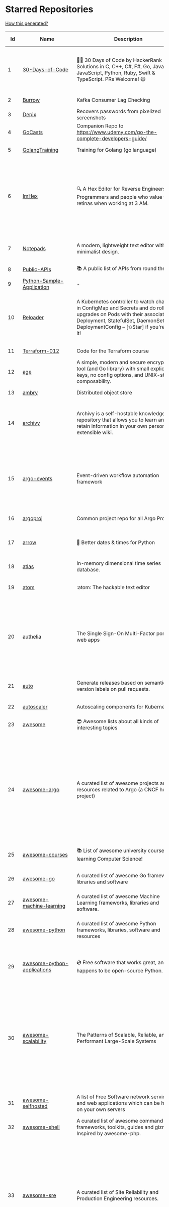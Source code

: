 # Starred Repositories  
[How this generated?](../master/USAGE.md)  
  
| Id 			| Name			| Description | Star Counts | Topics/Tags   | Last Updated 	|  
| ----------- | ----------- 	| ----------- | ----------- | ----------- 	| -----------   |  
|1|[30-Days-of-Code](https://github.com/xeoneux/30-Days-of-Code.git)|👨‍💻 30 Days of Code by HackerRank Solutions in C, C++, C#, F#, Go, Java, JavaScript, Python, Ruby, Swift & TypeScript. PRs Welcome! 😄|703|hackerrank, java, swift, python, csharp, fsharp, cplusplus, solutions, 30, days, of, code, typescript, go, ruby, kotlin, javascript, c|11-5-2022|  
|2|[Burrow](https://github.com/linkedin/Burrow.git)|Kafka Consumer Lag Checking|3245||2-2-2022|  
|3|[Depix](https://github.com/beurtschipper/Depix.git)|Recovers passwords from pixelized screenshots|22406||16-6-2022|  
|4|[GoCasts](https://github.com/StephenGrider/GoCasts.git)|Companion Repo to https://www.udemy.com/go-the-complete-developers-guide/|1691||25-8-2017|  
|5|[GolangTraining](https://github.com/GoesToEleven/GolangTraining.git)|Training for Golang (go language)|8203||4-12-2018|  
|6|[ImHex](https://github.com/WerWolv/ImHex.git)|🔍 A Hex Editor for Reverse Engineers, Programmers and people who value their retinas when working at 3 AM.|12950|hex-editor, reverse-engineering, ips, ips32, pattern-highlighting, dear-imgui, disassembler, analyzer, mathematical-evaluator, pattern-language, dark-mode, nodes, data-processor, hacktoberfest|17-6-2022|  
|7|[Notepads](https://github.com/0x7c13/Notepads.git)|A modern, lightweight text editor with a minimalist design.|6473|fluent, notepad, texteditor, uwp, markdown, diff-viewer, windows, app|7-6-2022|  
|8|[Public-APIs](https://github.com/n0shake/Public-APIs.git)|📚 A public list of APIs from round the web.|18594||7-6-2022|  
|9|[Python-Sample-Application](https://github.com/uber/Python-Sample-Application.git)|-|359||9-3-2015|  
|10|[Reloader](https://github.com/stakater/Reloader.git)|A Kubernetes controller to watch changes in ConfigMap and Secrets and do rolling upgrades on Pods with their associated Deployment, StatefulSet, DaemonSet and DeploymentConfig – [✩Star] if you're using it!|3538|kubernetes, openshift, configmap, secrets, pods, deployments, daemonset, statefulsets, k8s, watch-changes, deploymentconfigs||  
|11|[Terraform-012](https://github.com/addamstj/Terraform-012.git)|Code for the Terraform course|66||6-7-2020|  
|12|[age](https://github.com/FiloSottile/age.git)|A simple, modern and secure encryption tool (and Go library) with small explicit keys, no config options, and UNIX-style composability.|10715|built-at-rc, age-encryption|16-6-2022|  
|13|[ambry](https://github.com/linkedin/ambry.git)|Distributed object store|1544||17-6-2022|  
|14|[archivy](https://github.com/archivy/archivy.git)|Archivy is a self-hostable knowledge repository that allows you to learn and retain information in your own personal and extensible wiki.|2867|elasticsearch, knowledge, productivity, python, knowledge-base, note-taking, digital-brain, cli, hacktoberfest||  
|15|[argo-events](https://github.com/argoproj/argo-events.git)|Event-driven workflow automation framework|1556|kubernetes, event-driven, cloudevents, workflows, triggers, automation-framework, cloud-native, argo, pipelines, event-source, workflow-automation, eventing-framework|14-6-2022|  
|16|[argoproj](https://github.com/argoproj/argoproj.git)|Common project repo for all Argo Projects|295||26-5-2022|  
|17|[arrow](https://github.com/arrow-py/arrow.git)|🏹 Better dates & times for Python|7910|python, arrow, datetime, date, time, timestamp, timezones, hacktoberfest|2-5-2022|  
|18|[atlas](https://github.com/Netflix/atlas.git)|In-memory dimensional time series database.|3099||17-6-2022|  
|19|[atom](https://github.com/atom/atom.git)|:atom: The hackable text editor|58189|atom, editor, javascript, electron, windows, linux, macos|8-6-2022|  
|20|[authelia](https://github.com/authelia/authelia.git)|The Single Sign-On Multi-Factor portal for web apps|13453|totp, u2f, ldap, nginx, sso-authentication, yubikey, two-factor-authentication, docker, cookie, kubernetes, sso, multifactor, push-notifications, traefik, mfa, two-factor, authentication, security, golang, 2fa|17-6-2022|  
|21|[auto](https://github.com/intuit/auto.git)|Generate releases based on semantic version labels on pull requests.|1738|release, auto-release, github, slack, jira, releases, publishing, hack, hacktoberfest|27-5-2022|  
|22|[autoscaler](https://github.com/kubernetes/autoscaler.git)|Autoscaling components for Kubernetes|5759||17-6-2022|  
|23|[awesome](https://github.com/sindresorhus/awesome.git)|😎 Awesome lists about all kinds of interesting topics|205200|awesome, awesome-list, unicorns, lists, resources|13-6-2022|  
|24|[awesome-argo](https://github.com/terrytangyuan/awesome-argo.git)|A curated list of awesome projects and resources related to Argo (a CNCF hosted project)|712|awesome, awesome-list, awesome-lists, argocd, argo-workflows, argo-events, argo-rollouts, machine-learning, workflow-engine, workflow-management, infrastructure-as-code, continuous-delivery, cloud-native, kubernetes, cncf, gitops, workflow-orchestration, devops, mlops, argo|10-6-2022|  
|25|[awesome-courses](https://github.com/prakhar1989/awesome-courses.git)|:books: List of awesome university courses for learning Computer Science!|40483|computer-science, courses, awesome-list, awesome|2-12-2020|  
|26|[awesome-go](https://github.com/avelino/awesome-go.git)|A curated list of awesome Go frameworks, libraries and software|82329|golang, golang-library, go, awesome, awesome-list, hacktoberfest|16-6-2022|  
|27|[awesome-machine-learning](https://github.com/josephmisiti/awesome-machine-learning.git)|A curated list of awesome Machine Learning frameworks, libraries and software.|54593||25-5-2022|  
|28|[awesome-python](https://github.com/vinta/awesome-python.git)|A curated list of awesome Python frameworks, libraries, software and resources|130454|awesome, python, collections, python-library, python-framework, python-resources|17-12-2021|  
|29|[awesome-python-applications](https://github.com/mahmoud/awesome-python-applications.git)|💿 Free software that works great, and also happens to be open-source Python. |13759|python, application, video, audio, graphics, gui, productivity, education, science, game|11-10-2021|  
|30|[awesome-scalability](https://github.com/binhnguyennus/awesome-scalability.git)|The Patterns of Scalable, Reliable, and Performant Large-Scale Systems|38851|system-design, backend, scalability, interview, architecture, devops, design-patterns, interview-questions, awesome-list, big-data, awesome, resources, lists, web-development, programming, system, interview-practice, computer-science, distributed-systems, machine-learning|9-6-2022|  
|31|[awesome-selfhosted](https://github.com/awesome-selfhosted/awesome-selfhosted.git)|A list of Free Software network services and web applications which can be hosted on your own servers|91523|selfhosted, awesome, awesome-list, privacy, hosting, cloud, self-hosted|10-6-2022|  
|32|[awesome-shell](https://github.com/alebcay/awesome-shell.git)|A curated list of awesome command-line frameworks, toolkits, guides and gizmos. Inspired by awesome-php.|23712|awesome-list, awesome, list, zsh, fish, bash, cli, shell|27-4-2022|  
|33|[awesome-sre](https://github.com/dastergon/awesome-sre.git)|A curated list of Site Reliability and Production Engineering resources.|8469|site-reliability-engineering, production, availability, monitoring, post-mortem, reliability-engineering, capacity-planning, service-level-agreement, scalability, reliability, alerting, on-call, site-reliability, postmortem, incident-response, sre, awesome, awesome-list, devops, list|15-5-2022|  
|34|[awesome-vscode](https://github.com/viatsko/awesome-vscode.git)|🎨 A curated list of delightful VS Code packages and resources.|20417|visual-studio, vscode, vscode-theme, vscode-extension, awesome, awesome-list, list, visualstudio, visual-studio-code, visual-studio-code-extension, visual-studio-code-theme|9-6-2022|  
|35|[aws-eks-best-practices](https://github.com/aws/aws-eks-best-practices.git)|A best practices guide for day 2 operations, including operational excellence, security, reliability, performance efficiency, and cost optimization.|955||14-6-2022|  
|36|[aws-eks-kubernetes-masterclass](https://github.com/stacksimplify/aws-eks-kubernetes-masterclass.git)|AWS EKS Kubernetes - Masterclass   DevOps, Microservices|500|kubernetes, kubernetes-pods, kubernetes-deployment, kubernetes-services, kubernetes-secrets, aws-eks, aws-eks-cluster, aws-ebs, aws-rds, aws-alb, aws-alb-ingress-controller, aws-fargate, aws-codebuild, aws-codecommit, aws-codepipeline, fluentd, aws-cloudwatch, docker, yaml|3-3-2022|  
|37|[azure-cli](https://github.com/Azure/azure-cli.git)|Azure Command-Line Interface|3110|azure, azure-cli, cloud||  
|38|[azure-monitor-opencensus-python](https://github.com/Azure-Samples/azure-monitor-opencensus-python.git)|Sample repository demonstrating Azure Monitor exporters for Opencensus Python|13||15-11-2021|  
|39|[backstage](https://github.com/backstage/backstage.git)|Backstage is an open platform for building developer portals|16922|infrastructure, dx, developer-experience, developer-portal, service-catalog, microservices, cncf, backstage, hacktoberfest|17-6-2022|  
|40|[bat](https://github.com/sharkdp/bat.git)|A cat(1) clone with wings.|35163|command-line, tool, syntax-highlighting, git, terminal, cli, rust, hacktoberfest|12-6-2022|  
|41|[bcc](https://github.com/iovisor/bcc.git)|BCC - Tools for BPF-based Linux IO analysis, networking, monitoring, and more|14771||16-6-2022|  
|42|[behave](https://github.com/behave/behave.git)|BDD, Python style.|2645|||  
|43|[bhai-lang](https://github.com/DulLabs/bhai-lang.git)|A toy programming language written in Typescript|3533|programming-language, typescript, parser, interpreter, javascript|17-4-2022|  
|44|[bitcoin](https://github.com/bitcoin/bitcoin.git)|Bitcoin Core integration/staging tree|64701|bitcoin, c-plus-plus, p2p, cryptocurrency, cryptography|17-6-2022|  
|45|[blackfriday](https://github.com/russross/blackfriday.git)|Blackfriday: a markdown processor for Go|4947||27-10-2020|  
|46|[blockly](https://github.com/google/blockly.git)|The web-based visual programming editor.|10331||13-6-2022|  
|47|[boundary](https://github.com/hashicorp/boundary.git)|Boundary enables identity-based access management for dynamic infrastructure. |3327|hashicorp, security, zero-trust, hacktoberfest|17-6-2022|  
|48|[brackets](https://github.com/adobe/brackets.git)|An open source code editor for the web, written in JavaScript, HTML and CSS.|33609||18-3-2021|  
|49|[build-your-own-x](https://github.com/codecrafters-io/build-your-own-x.git)|Master programming by recreating your favorite technologies from scratch.|144797|programming, tutorials, tutorial-code, tutorial-exercises, free, awesome-list|5-6-2022|  
|50|[caddy](https://github.com/caddyserver/caddy.git)|Fast, multi-platform web server with automatic HTTPS|41238|go, web-server, caddyfile, http, http-server, reverse-proxy, https, tls, automatic-https, privacy, security|16-6-2022|  
|51|[cdk8s](https://github.com/cdk8s-team/cdk8s.git)|Define Kubernetes native apps and abstractions using object-oriented programming|2974|||  
|52|[cert-manager](https://github.com/cert-manager/cert-manager.git)|Automatically provision and manage TLS certificates in Kubernetes|8980|kubernetes, letsencrypt, tls, certificate, crd, hacktoberfest|17-6-2022|  
|53|[charts](https://github.com/helm/charts.git)|⚠️(OBSOLETE) Curated applications for Kubernetes|15411|kubernetes, charts, helm||  
|54|[clair](https://github.com/quay/clair.git)|Vulnerability Static Analysis for Containers|8802|containers, static-analysis, go, kubernetes, docker, oci, oci-image, vulnerabilities, clair|10-6-2022|  
|55|[cli53](https://github.com/barnybug/cli53.git)|Command line tool for Amazon Route 53|1784||8-4-2022|  
|56|[codebytere.github.io](https://github.com/codebytere/codebytere.github.io.git)|personal website|442||4-5-2022|  
|57|[computer-science](https://github.com/ossu/computer-science.git)|:mortar_board: Path to a free self-taught education in Computer Science!|117311|computer-science, awesome-list, courses, curriculum|11-6-2022|  
|58|[containerd](https://github.com/containerd/containerd.git)|An open and reliable container runtime|11278|containerd, oci, containers, docker, cncf, cri, kubernetes, hacktoberfest|16-6-2022|  
|59|[dailybot](https://github.com/sapumar/dailybot.git)|Simple telegram bot to remind about the daily stand up|9|bot, daily-standup, standup-meetings, standup, standupbot|23-12-2021|  
|60|[dapr](https://github.com/dapr/dapr.git)|Dapr is a portable, event-driven, runtime for building distributed applications across cloud and edge.|18272|microservices, microservice, kubernetes, sidecar, state-management, event-driven, pubsub, serverless, containers||  
|61|[design-patterns-for-humans](https://github.com/kamranahmedse/design-patterns-for-humans.git)|An ultra-simplified explanation to design patterns|34304|design-patterns, architecture, software-engineering, engineering, principles, computer-science|22-11-2020|  
|62|[developer-roadmap](https://github.com/kamranahmedse/developer-roadmap.git)|Roadmap to becoming a developer in 2022|197150|computer-science, roadmap, developer-roadmap, frontend-roadmap, devops-roadmap, backend-roadmap, study-plan, engineering, react-roadmap, angular-roadmap, python-roadmap, go-roadmap, java-roadmap, dba-roadmap|14-6-2022|  
|63|[devops-exercises](https://github.com/bregman-arie/devops-exercises.git)|Linux, Jenkins, AWS, SRE, Prometheus, Docker, Python, Ansible, Git, Kubernetes, Terraform, OpenStack, SQL, NoSQL, Azure, GCP, DNS, Elastic, Network, Virtualization. DevOps Interview Questions|25639|devops, aws, linux, ansible, python, docker, prometheus, containers, git, kubernetes, interview, interview-questions, terraform, azure, openstack, sql, coding, sre, production-engineer|1-6-2022|  
|64|[discourse](https://github.com/discourse/discourse.git)|A platform for community discussion. Free, open, simple.|35859|discourse, javascript, rails, ruby, ember, forum, postgresql|17-6-2022|  
|65|[django-health-check](https://github.com/KristianOellegaard/django-health-check.git)|a pluggable app that runs a full check on the deployment, using a number of plugins to check e.g. database, queue server, celery processes, etc.|844||18-1-2022|  
|66|[dnscontrol](https://github.com/StackExchange/dnscontrol.git)|Synchronize your DNS to multiple providers from a simple DSL|2280|go, dns, infrastructure-as-code, dnscontrol, workflow|17-6-2022|  
|67|[docker_practice](https://github.com/yeasy/docker_practice.git)|Learn and understand Docker&Container technologies, with real DevOps practice!|20646|docker, book, cloud-computing, container, kubernetes, swarm, mesos, spark, devops, linux||  
|68|[dokku](https://github.com/dokku/dokku.git)|A docker-powered PaaS that helps you build and manage the lifecycle of applications|23220|dokku, paas, heroku, docker, kubernetes, nomad, containers, buildpack, devops||  
|69|[dotfiles](https://github.com/bbkane/dotfiles.git)|Configs for apps I care about|18|dotfiles, zsh, neovim, vscode, git, sqlite, sqlite3|17-6-2022|  
|70|[draft-classic](https://github.com/Azure/draft-classic.git)|A tool for developers to create cloud-native applications on Kubernetes.|3958|kubernetes, helm, developer-tools, containers|26-2-2020|  
|71|[duf](https://github.com/muesli/duf.git)|Disk Usage/Free Utility - a better 'df' alternative|8623|hacktoberfest, disk-space, disk-usage, df, linux, macos, freebsd, openbsd, windows, user-friendly, cli, terminal, filesystem, tui|8-6-2022|  
|72|[echarts](https://github.com/apache/echarts.git)|Apache ECharts is a powerful, interactive charting and data visualization library for browser|51404|echarts, data-visualization, charts, charting-library, visualization, apache, data-viz, canvas, svg|16-6-2022|  
|73|[elasticsearch](https://github.com/elastic/elasticsearch.git)|Free and Open, Distributed, RESTful Search Engine|60034|elasticsearch, java, search-engine|17-6-2022|  
|74|[every-programmer-should-know](https://github.com/mtdvio/every-programmer-should-know.git)|A collection of (mostly) technical things every software developer should know about|53824|cc-by, computer-science, educational, novice, collection|19-4-2021|  
|75|[examples](https://github.com/kubernetes/examples.git)|Kubernetes application example tutorials|4980||23-3-2022|  
|76|[external-dns](https://github.com/kubernetes-sigs/external-dns.git)|Configure external DNS servers (AWS Route53, Google CloudDNS and others) for Kubernetes Ingresses and Services|5365|dns, kubernetes, route53, aws, clouddns, gcp, ingress, k8s-sig-network, dns-record, dns-providers, external-dns, dns-controller, dns-servers|15-6-2022|  
|77|[face_recognition](https://github.com/ageitgey/face_recognition.git)|The world's simplest facial recognition api for Python and the command line|44908|machine-learning, face-detection, face-recognition, python|10-6-2022|  
|78|[fastapi](https://github.com/tiangolo/fastapi.git)|FastAPI framework, high performance, easy to learn, fast to code, ready for production|46296|python, json, swagger-ui, redoc, starlette, openapi, api, openapi3, framework, async, asyncio, uvicorn, python3, python-types, pydantic, json-schema, fastapi, swagger, rest, web|14-5-2022|  
|79|[flask-app-on-azure-functions](https://github.com/Azure-Samples/flask-app-on-azure-functions.git)|A sample to run a Flask app on Azure Functions|6||18-2-2022|  
|80|[flux](https://github.com/fluxcd/flux.git)|Successor: https://github.com/fluxcd/flux2 — The GitOps Kubernetes operator|6863|kubernetes, gitops, continuous-deployment, continuous-delivery, helm, kustomize, monitoring|26-5-2022|  
|81|[fortio](https://github.com/fortio/fortio.git)|Fortio load testing library, command line tool, advanced echo server and web UI in go (golang). Allows to specify a set query-per-second load and record latency histograms and other useful stats.|2544|golang, golang-library, golang-application, performance, performance-testing, performance-visualization, http, grpc, proxy, go|2-6-2022|  
|82|[free-programming-books](https://github.com/EbookFoundation/free-programming-books.git)|:books: Freely available programming books|235663|education, books, list, resource, hacktoberfest|15-6-2022|  
|83|[frp](https://github.com/fatedier/frp.git)|A fast reverse proxy to help you expose a local server behind a NAT or firewall to the internet.|57290|proxy, reverse-proxy, tunnel, nat, go, firewall, frp, expose, http-proxy|14-6-2022|  
|84|[fucking-algorithm](https://github.com/labuladong/fucking-algorithm.git)|刷算法全靠套路，认准 labuladong 就够了！English version supported! Crack LeetCode, not only how, but also why. |107227|leetcode, algorithms, interview-questions, data-structures, kmp, dynamic-programming, computer-science, dynamic-programming-algorithm||  
|85|[gcsfuse](https://github.com/GoogleCloudPlatform/gcsfuse.git)|A user-space file system for interacting with Google Cloud Storage|1471||17-6-2022|  
|86|[gin](https://github.com/gin-gonic/gin.git)|Gin is a HTTP web framework written in Go (Golang). It features a Martini-like API with much better performance -- up to 40 times faster. If you need smashing performance, get yourself some Gin.|60254|server, middleware, framework, go, router, performance, gin|15-6-2022|  
|87|[git-standup](https://github.com/kamranahmedse/git-standup.git)|Recall what you did on the last working day. Psst! or be nosy and find what someone else in your team did ;-)|7154|standup, git-standup, agile, meeting, git, git-addons, git-|30-9-2021|  
|88|[github1s](https://github.com/conwnet/github1s.git)|One second to read GitHub code with VS Code.|21001|hacktoberfest|9-6-2022|  
|89|[gitignore](https://github.com/github/gitignore.git)|A collection of useful .gitignore templates|134253|gitignore, git|10-5-2022|  
|90|[gitops-engine](https://github.com/argoproj/gitops-engine.git)|Democratizing GitOps|1349|gitops, kubernetes, continuous-deployment|30-5-2022|  
|91|[gitui](https://github.com/extrawurst/gitui.git)|Blazing 💥 fast terminal-ui for git written in rust 🦀|8172|rust, tui, terminal, git, command-line-tool, command-line-interface, async, hacktoberfest, bash|11-5-2022|  
|92|[go-fuzz](https://github.com/dvyukov/go-fuzz.git)|Randomized testing for Go|4422|fuzzing, testing, go|20-2-2022|  
|93|[go-github](https://github.com/google/go-github.git)|Go library for accessing the GitHub v3 API|8601|go, github-api|16-6-2022|  
|94|[go-restful](https://github.com/emicklei/go-restful.git)|package for building REST-style Web Services using Go|4475|rest, go, customizable, routing, openapi|6-6-2022|  
|95|[goldmark](https://github.com/yuin/goldmark.git)|:trophy: A markdown parser written in Go. Easy to extend, standard(CommonMark) compliant, well structured.|2165|markdown, commonmark, golang, go|30-4-2022|  
|96|[google-maps-services-python](https://github.com/googlemaps/google-maps-services-python.git)|Python client library for Google Maps API Web Services|3583|python, client-library|19-5-2022|  
|97|[gotty](https://github.com/sorenisanerd/gotty.git)|Share your terminal as a web application|1559||30-5-2022|  
|98|[gping](https://github.com/orf/gping.git)|Ping, but with a graph|6264|rust, command-line, cli, ping, linux, graph, network-monitoring, shell|14-6-2022|  
|99|[helm-git-repo](https://github.com/yks0000/helm-git-repo.git)|A Helm Repo (Automatically build index.yaml)|1||6-4-2021|  
|100|[helmfile](https://github.com/roboll/helmfile.git)|Deploy Kubernetes Helm Charts|3901|kubernetes, helm, chart|5-6-2022|  
|101|[hey](https://github.com/rakyll/hey.git)|HTTP load generator, ApacheBench (ab) replacement|13742||23-3-2021|  
|102|[htmlq](https://github.com/mgdm/htmlq.git)|Like jq, but for HTML.|5947||3-1-2022|  
|103|[htop](https://github.com/htop-dev/htop.git)|htop - an interactive process viewer|3746|process, viewer, console, terminal, linux, macos, bsd, c, hacktoberfest||  
|104|[http-api-design](https://github.com/interagent/http-api-design.git)|HTTP API design guide extracted from work on the Heroku Platform API|13597||18-11-2021|  
|105|[httpstat](https://github.com/davecheney/httpstat.git)|It's like curl -v, with colours. |6041||10-10-2021|  
|106|[httpstat](https://github.com/reorx/httpstat.git)|curl statistics made simple|5143|curl, cli, python, http, visualization|24-12-2020|  
|107|[hugo](https://github.com/gohugoio/hugo.git)|The world’s fastest framework for building websites.|59594|go, hugo, static-site-generator, blog-engine, cms, content-management-system, documentation-tool, hacktoberfest|16-6-2022|  
|108|[hyper](https://github.com/vercel/hyper.git)|A terminal built on web technologies|38676|terminal, javascript, html, css, react, terminal-emulators, hyper, macos, linux|17-6-2022|  
|109|[influxdb](https://github.com/influxdata/influxdb.git)|Scalable datastore for metrics, events, and real-time analytics|23642|influxdb, monitoring, database, time-series, metrics, go, react|17-6-2022|  
|110|[ingress-nginx](https://github.com/kubernetes/ingress-nginx.git)|NGINX Ingress Controller for Kubernetes|12859|||  
|111|[interview](https://github.com/mission-peace/interview.git)|Interview questions|10394||30-7-2018|  
|112|[interviews](https://github.com/kdn251/interviews.git)|Everything you need to know to get the job.|57479|java, interview, interview-questions, interview-practice, interview-preparation, interview-prep, algorithm, algorithm-challenges, algorithms, algorithm-competitions, technical-coding-interview, leetcode, leetcode-solutions, leetcode-java, coding-interviews, coding-interview, coding-challenge, coding-challenges, leetcode-questions, interviews|6-6-2020|  
|113|[iris](https://github.com/kataras/iris.git)|The fastest HTTP/2 Go Web Framework. A true successor of expressjs and laravel. Supports AWS Lambda, gRPC, MVC, Unique Router, Websockets, Sessions, Test suite, Dependency Injection and more   谢谢 https://github.com/kataras/iris/issues/1329|22490|go, performance, iris, web-framework, mvc, golang, api-rest, backend, framework|17-6-2022|  
|114|[istio](https://github.com/istio/istio.git)|Connect, secure, control, and observe services.|30564||17-6-2022|  
|115|[jaeger](https://github.com/jaegertracing/jaeger.git)|CNCF Jaeger, a Distributed Tracing Platform|15891|distributed-tracing, cncf, tracing, observability, jaeger, opentelemetry|15-6-2022|  
|116|[json-server](https://github.com/typicode/json-server.git)|Get a full fake REST API with zero coding in less than 30 seconds (seriously)|61713|||  
|117|[jsonnet](https://github.com/google/jsonnet.git)|Jsonnet - The data templating language|5587|jsonnet, configuration, config, functional, json|8-6-2022|  
|118|[k2tf](https://github.com/sl1pm4t/k2tf.git)|Kubernetes YAML to Terraform HCL converter|772|terraform, kubernetes, yaml, hcl, tool, utility, command-line-tool, converter, hashicorp, hashicorp-terraform|29-5-2022|  
|119|[k3s](https://github.com/k3s-io/k3s.git)|Lightweight Kubernetes|20222|kubernetes, k8s||  
|120|[k6](https://github.com/grafana/k6.git)|A modern load testing tool, using Go and JavaScript - https://k6.io|16812|golang, load-testing, load-generator, javascript, es6, performance, hacktoberfest||  
|121|[k9s](https://github.com/derailed/k9s.git)|🐶 Kubernetes CLI To Manage Your Clusters In Style!|16720|k9s, kubernetes, kubernetes-cli, kubernetes-clusters, k8s, k8s-cluster, go, golang|26-5-2022|  
|122|[kaniko](https://github.com/GoogleContainerTools/kaniko.git)|Build Container Images In Kubernetes|10526|containers, docker, developer-tools, kubernetes|14-6-2022|  
|123|[kb](https://github.com/gnebbia/kb.git)|A minimalist command line knowledge base manager|2861|knowledge, cheatsheets, procedures, methodology, pentest-tool, knowledge-base, rtfm, notes, notes-management-system, cli, notebook|31-10-2021|  
|124|[kind](https://github.com/kubernetes-sigs/kind.git)|Kubernetes IN Docker - local clusters for testing Kubernetes|9968|k8s-sig-testing, kubernetes, kubeadm, golang, docker, podman|14-6-2022|  
|125|[kopf](https://github.com/nolar/kopf.git)|A Python framework to write Kubernetes operators in just a few lines of code|1030|kubernetes, kubernetes-operator, kubernetes-operators, python, python3, framework, asyncio, operator, operators, python-framework, kopf, admission-webhook, admission-controller, admission-controllers, operator-framework, kubernetes-concepts|2-4-2022|  
|126|[kraken](https://github.com/uber/kraken.git)|P2P Docker registry capable of distributing TBs of data in seconds|5066|docker, docker-registry, container, docker-image, p2p, bittorrent|1-6-2022|  
|127|[ksonnet](https://github.com/ksonnet/ksonnet.git)|A CLI-supported framework that streamlines writing and deployment of Kubernetes configurations to multiple clusters.|1156||5-2-2019|  
|128|[kubebuilder](https://github.com/kubernetes-sigs/kubebuilder.git)|Kubebuilder - SDK for building Kubernetes APIs using CRDs|5256|k8s-sig-api-machinery|17-6-2022|  
|129|[kubeflow](https://github.com/kubeflow/kubeflow.git)|Machine Learning Toolkit for Kubernetes|11589|ml, kubernetes, minikube, tensorflow, notebook, google-kubernetes-engine, jupyter, machine-learning, kubeflow|17-6-2022|  
|130|[kubernetes-external-secrets](https://github.com/external-secrets/kubernetes-external-secrets.git)|Integrate external secret management systems with Kubernetes|2562|kubernetes, secrets-management, aws, aws-secrets-manager, vault, hashicorp, kubernetes-external-secrets, secrets-manager|28-5-2022|  
|131|[kubernetes-the-hard-way](https://github.com/kelseyhightower/kubernetes-the-hard-way.git)|Bootstrap Kubernetes the hard way on Google Cloud Platform. No scripts.|31514||2-5-2021|  
|132|[kubesphere](https://github.com/kubesphere/kubesphere.git)|The container platform tailored for Kubernetes multi-cloud, datacenter, and edge management ⎈ 🖥 ☁️|10178|devops, container-management, k8s, cncf, cloud-native, servicemesh, kubesphere, kubernetes-platform-solution, kubernetes, jenkins, istio, observability, multi-cluster, hacktoberfest|15-6-2022|  
|133|[kubespray](https://github.com/kubernetes-sigs/kubespray.git)|Deploy a Production Ready Kubernetes Cluster|12402|kubernetes-cluster, ansible, kubernetes, high-availability, bare-metal, gce, aws, kubespray, k8s-sig-cluster-lifecycle, hacktoberfest|17-6-2022|  
|134|[kubetools](https://github.com/collabnix/kubetools.git)|Kubetools - Curated List of Kubernetes Tools|527|hacktoberfest, hacktoberfest2020, kubernetes, helm, helmpack, helmcharts, jenkins, iot, monitoring, monitoring-tool, prometheus, thanos, grafana, kubernetes-clusters, kubernetes-operational, kubernetes-resource, k8s-cluster, kubernetes-cli|27-5-2022|  
|135|[kubewatch](https://github.com/vmware-archive/kubewatch.git)|Watch k8s events and trigger Handlers|2393|golang, kubernetes, slack|8-4-2022|  
|136|[kustomize](https://github.com/kubernetes-sigs/kustomize.git)|Customization of kubernetes YAML configurations|8511|k8s-sig-cli, hacktoberfest|10-6-2022|  
|137|[landscape](https://github.com/cncf/landscape.git)|🌄The Cloud Native Interactive Landscape filters and sorts hundreds of projects and products, and shows details including GitHub stars, funding or market cap, first and last commits, contributor counts, headquarters location, and recent tweets.|8351|cloud-native, landscape, cncf, svg, logo, serverless, crunchbase|17-6-2022|  
|138|[lazydocker](https://github.com/jesseduffield/lazydocker.git)|The lazier way to manage everything docker|23071|||  
|139|[learn-python3](https://github.com/jerry-git/learn-python3.git)|Jupyter notebooks for teaching/learning Python 3|5013|teaching-materials, python3, jupyter-notebook, learning-python, python-exercises|2-8-2020|  
|140|[learn-regex](https://github.com/ziishaned/learn-regex.git)|Learn regex the easy way|41832|regex, regular-expression, learn-regex|1-2-2022|  
|141|[lens](https://github.com/lensapp/lens.git)|Lens - The way the world runs Kubernetes|18658|kubernetes, kubernetes-ui, kubernetes-dashboard, cloud-native, devops, containers||  
|142|[linkedin-skill-assessments-quizzes](https://github.com/Ebazhanov/linkedin-skill-assessments-quizzes.git)|Full reference of LinkedIn answers 2022 for skill assessments (aws-lambda, rest-api, javascript, react, git, html, jquery, mongodb, java, Go, python, machine-learning, power-point) linkedin excel test lösungen, linkedin machine learning test LinkedIn test questions and answers |15306|linkedin, quiz-questions, answers, assessment, quiz, linkedin-questions, free, hacktoberfest, hacktoberfest2020, exam, skills, hacktoberfest2021, golang, 2022|16-6-2022|  
|143|[linkerd2](https://github.com/linkerd/linkerd2.git)|Ultralight, security-first service mesh for Kubernetes. Main repo for Linkerd 2.x.|8528|service-mesh, rust, golang, kubernetes, linkerd, cloud-native|16-6-2022|  
|144|[litestream](https://github.com/benbjohnson/litestream.git)|Streaming replication for SQLite.|6799|sqlite, replication, s3|7-6-2022|  
|145|[loguru](https://github.com/Delgan/loguru.git)|Python logging made (stupidly) simple|11994|python, logging, logger, log|14-6-2022|  
|146|[machine](https://github.com/docker/machine.git)|Machine management for a container-centric world|6504||2-9-2019|  
|147|[managers-playbook](https://github.com/ksindi/managers-playbook.git)|:book: Heuristics for effective management|4890|management, one-on-ones, feedback, advice, coaching, meetings, decision-making|23-4-2022|  
|148|[marathon](https://github.com/mesosphere/marathon.git)|Deploy and manage containers (including Docker) on top of Apache Mesos at scale.|4044|dcos-orchestration-guild, dcos|27-7-2021|  
|149|[markdown-here](https://github.com/adam-p/markdown-here.git)|Google Chrome, Firefox, and Thunderbird extension that lets you write email in Markdown and render it before sending.|55668||30-9-2018|  
|150|[mdBook](https://github.com/rust-lang/mdBook.git)|Create book from markdown files. Like Gitbook but implemented in Rust|9876|||  
|151|[mergestat](https://github.com/mergestat/mergestat.git)|Query git repositories with SQL. Generate reports, perform status checks, analyze codebases. 🔍 📊|3029|git, sql, sqlite, golang, go, cli, command-line||  
|152|[microservices-demo](https://github.com/GoogleCloudPlatform/microservices-demo.git)|Sample cloud-native application with 10 microservices showcasing Kubernetes, Istio, gRPC and OpenCensus.|12352|kubernetes, grpc, istio, opencensus, gke, skaffold, sample-application, google-cloud, samples|15-6-2022|  
|153|[microsoft-authentication-library-for-python](https://github.com/AzureAD/microsoft-authentication-library-for-python.git)|Microsoft Authentication Library (MSAL) for Python makes it easy to authenticate to Azure Active Directory. These documented APIs are stable https://msal-python.readthedocs.io. If you have questions but do not have a github account, ask your questions on Stackoverflow with tag "msal" + "python".|415|msal-python, azure, sdks, microsoft-identity-platform|8-6-2022|  
|154|[minikube](https://github.com/kubernetes/minikube.git)|Run Kubernetes locally|24126|minikube, kubernetes, cluster, containers, go, cncf|17-6-2022|  
|155|[miniserve](https://github.com/svenstaro/miniserve.git)|🌟 For when you really just want to serve some files over HTTP right now!|3359|serve, http-server, server, static-files, cli, command-line, command-line-tool|16-6-2022|  
|156|[monkey](https://github.com/bouk/monkey.git)|Monkey patching in Go|2896||9-12-2019|  
|157|[ms-identity-python-webapi-azurefunctions](https://github.com/Azure-Samples/ms-identity-python-webapi-azurefunctions.git)|Python Azure Function Web API secured by Azure AD|16||4-2-2021|  
|158|[mycli](https://github.com/dbcli/mycli.git)|A Terminal Client for MySQL with AutoCompletion and Syntax Highlighting.|10403|database, python, syntax-highlighting, mysql, mycli, auto-completion|16-6-2022|  
|159|[netdata](https://github.com/netdata/netdata.git)|Real-time performance monitoring, done right! https://www.netdata.cloud|59668|monitoring, iot, notifications, docker, statsd, kubernetes, cncf, prometheus, containers, netdata, analytics, devops, time-series, observability, alerting, graphing, influxdb, grafana, graphite, dashboard|17-6-2022|  
|160|[nginx-module-vts](https://github.com/vozlt/nginx-module-vts.git)|Nginx virtual host traffic status module|2662|c, nginx, nginx-module, nginx-vhost-traffic-status, vozlt-nginx-modules, monitoring||  
|161|[ngrok](https://github.com/inconshreveable/ngrok.git)|Introspected tunnels to localhost|21828||31-5-2016|  
|162|[nicstat](https://github.com/scotte/nicstat.git)|Fork of https://sourceforge.net/projects/nicstat/ to fix bugs|55||9-5-2018|  
|163|[nocode](https://github.com/kelseyhightower/nocode.git)|The best way to write secure and reliable applications. Write nothing; deploy nowhere.|52955||21-1-2020|  
|164|[ntopng](https://github.com/ntop/ntopng.git)|Web-based Traffic and Security Network Traffic Monitoring|4629|ntopng, realtime, network, sflow, ipfix, traffic-monitoring, packet-analyser, packet-processing, netflow, snmp, ebpf, docker, kubernetes|17-6-2022|  
|165|[octant](https://github.com/vmware-tanzu/octant.git)|Highly extensible platform for developers to better understand the complexity of Kubernetes clusters.|5900|golang, octant, kubernetes-clusters, go, kubernetes|24-2-2022|  
|166|[opencv](https://github.com/opencv/opencv.git)|Open Source Computer Vision Library|62189|opencv, c-plus-plus, computer-vision, deep-learning, image-processing|16-6-2022|  
|167|[opencv-python](https://github.com/opencv/opencv-python.git)|Automated CI toolchain to produce precompiled opencv-python, opencv-python-headless, opencv-contrib-python and opencv-contrib-python-headless packages.|2810|opencv, python, wheel, python-3, opencv-python, opencv-contrib-python, precompiled, pypi, manylinux|10-6-2022|  
|168|[opengrok](https://github.com/oracle/opengrok.git)|OpenGrok is a fast and usable source code search and cross reference engine, written in Java|3600|opengrok, java, source, code, search, engine|8-6-2022|  
|169|[operator-sdk](https://github.com/operator-framework/operator-sdk.git)|SDK for building Kubernetes applications. Provides high level APIs, useful abstractions, and project scaffolding.|5706|operator, kubernetes, sdk|14-6-2022|  
|170|[ora](https://github.com/sindresorhus/ora.git)|Elegant terminal spinner|7747||21-2-2022|  
|171|[oss-fuzz](https://github.com/google/oss-fuzz.git)|OSS-Fuzz - continuous fuzzing for open source software.|7506|fuzzing, security, stability, oss-fuzz, fuzz-testing, vulnerabilities|17-6-2022|  
|172|[outrun](https://github.com/Overv/outrun.git)|Execute a local command using the processing power of another Linux machine.|3044||22-3-2021|  
|173|[pace](https://github.com/CodeByZach/pace.git)|Automatically add a progress bar to your site.|15448|pace, progress-bar, pace-js, loading-bar, loading-indicator, loading-animation|28-7-2021|  
|174|[pendulum](https://github.com/sdispater/pendulum.git)|Python datetimes made easy|4850|python, datetime, date, time, python3, timezones|19-4-2022|  
|175|[pex](https://github.com/pantsbuild/pex.git)|A library and tool for generating .pex (Python EXecutable) files|2110||17-6-2022|  
|176|[pinpoint](https://github.com/pinpoint-apm/pinpoint.git)|APM, (Application Performance Management) tool for large-scale distributed systems. |12228|apm, monitoring, performance, agent, distributed-tracing, tracing|17-6-2022|  
|177|[pipeline](https://github.com/tektoncd/pipeline.git)|A cloud-native Pipeline resource.|7150|tekton, pipeline, kubernetes, cdf, hacktoberfest|17-6-2022|  
|178|[poetry](https://github.com/python-poetry/poetry.git)|Python dependency management and packaging made easy.|20169|python, dependency-manager, package-manager, packaging, hacktoberfest|16-6-2022|  
|179|[pongo2](https://github.com/flosch/pongo2.git)|Django-syntax like template-engine for Go|2253|template, go, django, template-engine, pongo2, templates, template-language, golang, golang-library|21-3-2022|  
|180|[portainer](https://github.com/portainer/portainer.git)|Making Docker and Kubernetes management easy.|22089|docker, docker-swarm, ui, docker-deployment, docker-compose, docker-container, docker-image, portainer, docker-ui, dockerfile, moby, hacktoberfest, kubernetes||  
|181|[pre-commit-terraform](https://github.com/antonbabenko/pre-commit-terraform.git)|pre-commit git hooks to take care of Terraform configurations 🇺🇦|1822|git-hooks, terraform, code-style, hooks, pre-commit, automation, terraform-docs, terragrunt|9-6-2022|  
|182|[predictive-horizontal-pod-autoscaler](https://github.com/jthomperoo/predictive-horizontal-pod-autoscaler.git)|Horizontal Pod Autoscaler built with predictive abilities using statistical models|176|predictive-analytics, kubernetes, autoscaler, cpa, custompodautoscaler, custom-pod-autoscaler, horizontal-pod-autoscaler, predictions, statistical-models, replicas, autoscaling, hacktoberfest|14-5-2022|  
|183|[project-layout](https://github.com/golang-standards/project-layout.git)|Standard Go Project Layout|32569|go, golang, project-template, standards, project-structure|25-3-2022|  
|184|[protobuf](https://github.com/protocolbuffers/protobuf.git)|Protocol Buffers - Google's data interchange format|54980|protobuf, protocol-buffers, protocol-compiler, protobuf-runtime, protoc, serialization, marshalling, rpc|16-6-2022|  
|185|[public-apis](https://github.com/public-apis/public-apis.git)|A collective list of free APIs|196555|api, public-apis, free, apis, list, development, software, public, resources, dataset, open-source, public-api, lists|18-5-2022|  
|186|[pulsar](https://github.com/apache/pulsar.git)|Apache Pulsar - distributed pub-sub messaging system|11014|pulsar, pubsub, messaging, streaming, queuing, event-streaming|17-6-2022|  
|187|[pyWhat](https://github.com/bee-san/pyWhat.git)|🐸   Identify anything. pyWhat easily lets you identify emails, IP addresses, and more. Feed it a .pcap file or some text and it'll tell you what it is! 🧙‍♀️|5231|cyber, security, hacking, cybersecurity, malware, re, python, pcap, malware-analysis, malware-research, tryhackme, hacktoberfest|9-5-2022|  
|188|[pycryptodome](https://github.com/Legrandin/pycryptodome.git)|A self-contained cryptographic library for Python|2016|cryptography, security, python|7-6-2022|  
|189|[pyinotify](https://github.com/seb-m/pyinotify.git)|Monitoring filesystems events with inotify on Linux.|2184||4-6-2015|  
|190|[pyjwt](https://github.com/jpadilla/pyjwt.git)|JSON Web Token implementation in Python|4248|python, jwt|14-6-2022|  
|191|[pykiteconnect](https://github.com/zerodha/pykiteconnect.git)|The official Python client library for the Kite Connect trading APIs|688||24-5-2022|  
|192|[pytest](https://github.com/pytest-dev/pytest.git)|The pytest framework makes it easy to write small tests, yet scales to support complex functional testing|8871|unit-testing, test, testing, python, hacktoberfest|14-6-2022|  
|193|[python](https://github.com/kubernetes-client/python.git)|Official Python client library for kubernetes|4881|kubernetes, client-python, k8s, library, k8s-sig-api-machinery|16-6-2022|  
|194|[python-docs-samples](https://github.com/GoogleCloudPlatform/python-docs-samples.git)|Code samples used on cloud.google.com|5671|python, samples|17-6-2022|  
|195|[python-fire](https://github.com/google/python-fire.git)|Python Fire is a library for automatically generating command line interfaces (CLIs) from absolutely any Python object.|22566|python, cli|16-4-2022|  
|196|[python-guide](https://github.com/realpython/python-guide.git)|Python best practices guidebook, written for humans. |24923||27-4-2022|  
|197|[python-patterns](https://github.com/faif/python-patterns.git)|A collection of design patterns/idioms in Python|33695|python, idioms, design-patterns|2-6-2022|  
|198|[python-terraform](https://github.com/beelit94/python-terraform.git)|-|380|terraform, python|26-5-2022|  
|199|[realworld](https://github.com/gothinkster/realworld.git)|"The mother of all demo apps" — Exemplary fullstack Medium.com clone powered by React, Angular, Node, Django, and many more 🏅|66453||19-5-2022|  
|200|[recommenders](https://github.com/microsoft/recommenders.git)|Best Practices on Recommendation Systems|13396|||  
|201|[resume-cli](https://github.com/jsonresume/resume-cli.git)|CLI tool to easily setup a new resume 📑|4134|cli, javascript, resume, json|20-4-2022|  
|202|[rich](https://github.com/Textualize/rich.git)|Rich is a Python library for rich text and beautiful formatting in the terminal.|38024|python, python3, python-library, terminal, terminal-color, markdown, tables, syntax-highlighting, ansi-colors, progress-bar-python, progress-bar, traceback, rich, tracebacks-rich, emoji|17-6-2022|  
|203|[rook](https://github.com/rook/rook.git)|Storage Orchestration for Kubernetes|10008|storage, kubernetes, ceph, storage-cluster, docker, cloud-native, etcd, cncf|17-6-2022|  
|204|[runc](https://github.com/opencontainers/runc.git)|CLI tool for spawning and running containers according to the OCI specification|9304|containers, docker, oci|17-6-2022|  
|205|[scalene](https://github.com/plasma-umass/scalene.git)|Scalene: a high-performance, high-precision CPU, GPU, and memory profiler for Python|5775|python, profiling, performance-analysis, cpu-profiling, profiler, python-profilers, gpu-programming, scalene, profiles-memory, performance-cpu, cpu, memory-allocation, gpu, memory-consumption|14-6-2022|  
|206|[schema](https://github.com/keleshev/schema.git)|Schema validation just got Pythonic|2596||1-12-2021|  
|207|[scrapy](https://github.com/scrapy/scrapy.git)|Scrapy, a fast high-level web crawling & scraping framework for Python.|43762|python, scraping, crawling, framework, crawler, hacktoberfest|17-6-2022|  
|208|[sdkman-cli](https://github.com/sdkman/sdkman-cli.git)|The SDKMAN! Command Line Interface|4699|||  
|209|[sealed-secrets](https://github.com/bitnami-labs/sealed-secrets.git)|A Kubernetes controller and tool for one-way encrypted Secrets|5090|kubernetes, kubernetes-secrets, devops-workflow, encrypt-secrets, gitops|2-6-2022|  
|210|[seaweedfs](https://github.com/chrislusf/seaweedfs.git)|SeaweedFS is a fast distributed storage system for blobs, objects, files, and data lake, for billions of files! Blob store has O(1) disk seek, cloud tiering. Filer supports Cloud Drive, cross-DC active-active replication, Kubernetes, POSIX FUSE mount, S3 API, S3 Gateway, Hadoop, WebDAV, encryption, Erasure Coding.|14637|distributed-storage, distributed-systems, s3, hdfs, fuse, distributed-file-system, hadoop-hdfs, posix, tiered-file-system, kubernetes, replication, object-storage, s3-storage, seaweedfs, erasure-coding, blob-storage, cloud-drive|17-6-2022|  
|211|[semgrep](https://github.com/returntocorp/semgrep.git)|Lightweight static analysis for many languages. Find bug variants with patterns that look like source code.|6657|static-analysis, static-code-analysis, java, go, sast, semgrep, r2c, c, python, ruby, javascript, typescript|17-6-2022|  
|212|[serverless](https://github.com/serverless/serverless.git)|⚡ Serverless Framework – Build web, mobile and IoT applications with serverless architectures using AWS Lambda, Azure Functions, Google CloudFunctions & more! – |42925|serverless, serverless-framework, serverless-architectures, aws-lambda, google-cloud-functions, azure-functions, aws, microservice, aws-dynamodb||  
|213|[service-fabric](https://github.com/microsoft/service-fabric.git)|Service Fabric is a distributed systems platform for packaging, deploying, and managing stateless and stateful distributed applications and containers at large scale.|2912|cloud-native, containers, orchestration, distributed-systems, cloud-computing, microservices|3-6-2022|  
|214|[shiv](https://github.com/linkedin/shiv.git)|shiv is a command line utility for building fully self contained Python zipapps as outlined in PEP 441, but with all their dependencies included.|1442||24-5-2022|  
|215|[silver-surfer](https://github.com/devtron-labs/silver-surfer.git)|An OpenSource project to check ApiVersion compatibility and provide Migration path for Kubernetes objects when upgrading Kubernetes to latest versions.|161|kubernetes, silver-surfer, kubedd, open-source, golang, hacktoberfest|29-10-2021|  
|216|[skaffold](https://github.com/GoogleContainerTools/skaffold.git)|Easy and Repeatable Kubernetes Development|12950|kubernetes, developer-tools, docker, containers|17-6-2022|  
|217|[skipper](https://github.com/zalando/skipper.git)|An HTTP router and reverse proxy for service composition, including use cases like Kubernetes Ingress|2704|proxy, router, eskip, mosaic, skipper, http-proxy, etcd, go, kubernetes-ingress, kubernetes, kubernetes-controller, cloud, ingress-controller|17-6-2022|  
|218|[sonobuoy](https://github.com/vmware-tanzu/sonobuoy.git)|Sonobuoy is a diagnostic tool that makes it easier to understand the state of a Kubernetes cluster by running a set of Kubernetes conformance tests and other plugins in an accessible and non-destructive manner.|2553|kubernetes, kubernetes-cluster, kubernetes-setup, kubernetes-deployment, discovery, bugreport, heptio, tanzu, sonobuoy, conformance, conformance-tests, cncf|13-6-2022|  
|219|[sops](https://github.com/mozilla/sops.git)|Simple and flexible tool for managing secrets|10015||9-5-2022|  
|220|[spinner](https://github.com/briandowns/spinner.git)|Go (golang) package with 90 configurable terminal spinner/progress indicators.|1807|go, golang, spinner, statusbar, cli, terminal, terminal-ui, progress-bar, progressbar, indicator|22-4-2022|  
|221|[sqlc](https://github.com/kyleconroy/sqlc.git)|Generate type-safe code from SQL|5761|go, postgresql, sql, orm, code-generator, mysql, python, kotlin||  
|222|[ssl-cert-check](https://github.com/Matty9191/ssl-cert-check.git)|Send notifications when SSL certificates are about to expire.|575||29-9-2021|  
|223|[starred-repo-toc](https://github.com/yks0000/starred-repo-toc.git)|Generates Markdown table for all Starred Repositories by a GitHub user.|4|starred-repositories, starred|17-6-2022|  
|224|[stern](https://github.com/wercker/stern.git)|⎈ Multi pod and container log tailing for Kubernetes|6024|kubernetes, tail, devops, logging, debugging|5-7-2019|  
|225|[swagger-ui](https://github.com/swagger-api/swagger-ui.git)|Swagger UI is a collection of HTML, JavaScript, and CSS assets that dynamically generate beautiful documentation from a Swagger-compliant API.|22225|swagger, swagger-ui, swagger-api, swagger-js, rest, rest-api, openapi-specification, oas, openapi, openapi3, hacktoberfest||  
|226|[system-design-primer](https://github.com/donnemartin/system-design-primer.git)|Learn how to design large-scale systems. Prep for the system design interview.  Includes Anki flashcards.|184127|programming, development, design, design-system, system, design-patterns, web, web-application, webapp, python, interview, interview-questions, interview-practice|23-4-2022|  
|227|[systeminformer](https://github.com/winsiderss/systeminformer.git)|A free, powerful, multi-purpose tool that helps you monitor system resources, debug software and detect malware. Brought to you by Winsider Seminars & Solutions, Inc. @ http://www.windows-internals.com|7584|administrator, windows, system-monitor, performance-monitoring, performance-tuning, performance, c, debugger, benchmarking, security, profiling, realtime, monitoring, monitor-performance, process-manager, process-monitor, processhacker, monitor, systeminformer, system-informer|17-6-2022|  
|228|[tech-interview-handbook](https://github.com/yangshun/tech-interview-handbook.git)|💯 Curated interview preparation materials for busy engineers|72116|interview-questions, coding-interviews, interview-practice, interview-preparation, algorithm, algorithms, system-design, behavioral-interviews, algorithm-interview, algorithm-interview-questions|11-6-2022|  
|229|[telegram-bot-heroku-deploy](https://github.com/AnshumanFauzdar/telegram-bot-heroku-deploy.git)|Detailed guide to initially deploy a simple telegram python bot to heroku|34|heroku-app, telegram-bot, telegram, deploy, hacktoberfest|5-2-2022|  
|230|[teleport](https://github.com/gravitational/teleport.git)|Certificate authority and access plane for SSH, Kubernetes, web apps, databases and desktops|11959|ssh, go, bastion, teleport-binaries, certificate, golang, cluster, teleport, firewall, security, jumpserver, rbac, audit, pam, kubernetes, kubernetes-access, firewalls, database-access, postgres, rdp|17-6-2022|  
|231|[terminalizer](https://github.com/faressoft/terminalizer.git)|🦄 Record your terminal and generate animated gif images or share a web player|12711|terminal, record, capture, shot, bash, powershell, gif, animated, generate, theme, colors, font, repeat, command-line, shell, zsh, bash-profile, render, tty, pty|18-4-2020|  
|232|[terraform](https://github.com/hashicorp/terraform.git)|Terraform enables you to safely and predictably create, change, and improve infrastructure. It is an open source tool that codifies APIs into declarative configuration files that can be shared amongst team members, treated as code, edited, reviewed, and versioned.|33029|graph, infrastructure-as-code, terraform, cloud, cloud-management|17-6-2022|  
|233|[terraform-aws-devops](https://github.com/antonbabenko/terraform-aws-devops.git)|Info about many of my Terraform, AWS, and DevOps projects.|293|terraform, infrastructure-as-code, aws, aws-community, antonbabenko|21-12-2021|  
|234|[terraform-best-practices](https://github.com/antonbabenko/terraform-best-practices.git)|Terraform best practices (available in en, fr, es, id, and other languages)|1346|terraform, terraform-configurations, best-practices, free, terraform-modules, ebook|15-6-2022|  
|235|[terraform-cdk](https://github.com/hashicorp/terraform-cdk.git)|Define infrastructure resources using programming constructs and provision them using HashiCorp Terraform|3591|terraform, cdk, cdktf||  
|236|[terraform-course](https://github.com/wardviaene/terraform-course.git)|Course files for my Udemy course about Terraform|1325||15-6-2022|  
|237|[terraform-multi-account](https://github.com/inovex/terraform-multi-account.git)|Some example how toadress multiple aws accounts with Terraform|20||12-6-2018|  
|238|[terraform-provider-restapi](https://github.com/Mastercard/terraform-provider-restapi.git)|A terraform provider to manage objects in a RESTful API|589||7-4-2022|  
|239|[terrascan](https://github.com/tenable/terrascan.git)|Detect compliance and security violations across Infrastructure as Code to mitigate risk before provisioning cloud native infrastructure.|3109|security-tools, infrastructure-as-code, devsecops, devops, security, terraform, aws, cloudsecurity, cloud-security, terrascan, infrastructure, security-violations, architecture, kubernetes, iac, sast, azure-security, aws-security, gcp-security, scans|13-6-2022|  
|240|[terratest](https://github.com/gruntwork-io/terratest.git)| Terratest is a Go library that makes it easier to write automated tests for your infrastructure code.|6144|devops, testing, testing-library, aws, terraform, packer, docker, golang|14-6-2022|  
|241|[textual](https://github.com/Textualize/textual.git)|Textual is a TUI (Text User Interface) framework for Python inspired by modern web development.|11676|terminal, python, tui, rich|4-5-2022|  
|242|[tflint](https://github.com/terraform-linters/tflint.git)|A Pluggable Terraform Linter|3154|terraform, tflint, hcl2|13-6-2022|  
|243|[the-art-of-command-line](https://github.com/jlevy/the-art-of-command-line.git)|Master the command line, in one page|106990|bash, unix, documentation, linux, macos, windows|7-9-2020|  
|244|[the-book-of-secret-knowledge](https://github.com/trimstray/the-book-of-secret-knowledge.git)|A collection of inspiring lists, manuals, cheatsheets, blogs, hacks, one-liners, cli/web tools and more.|70220|awesome, awesome-list, lists, manuals, resources, howtos, hacks, search-engines, one-liners, cheatsheets, guidelines, sysops, devops, pentesters, security-researchers, linux, bsd, security, hacking|28-2-2022|  
|245|[tldr](https://github.com/tldr-pages/tldr.git)|📚 Collaborative cheatsheets for console commands|39044|shell, man-page, tldr, manpages, documentation, cheatsheets, terminal, command-line, console, examples, help, manual, hacktoberfest|15-6-2022|  
|246|[toha](https://github.com/hugo-toha/toha.git)|A Hugo theme for personal portfolio|560||15-6-2022|  
|247|[tv](https://github.com/alexhallam/tv.git)|📺(tv) Tidy Viewer is a cross-platform CLI csv pretty printer that uses column styling to maximize viewer enjoyment.|1507|cli, terminal, csv, pretty-printer, pretty-print, command-line-tool, data-science, rust, command-line, tabular-data, tibble, dataframe, datatable, csv-viewer, csv-visualization, csv-pretty-print, csv-cat, column, csv-column|14-5-2022|  
|248|[typer](https://github.com/tiangolo/typer.git)|Typer, build great CLIs. Easy to code. Based on Python type hints.|7950|cli, click, python3, typehints, terminal, shell, python, typer|12-5-2022|  
|249|[udemy-downloader-gui](https://github.com/FaisalUmair/udemy-downloader-gui.git)|A desktop application for downloading Udemy Courses|5691|electron, nodejs, udemy, udemy-dl, udemy-downloader-gui, windows, mac, macos, linux, downloader|11-8-2020|  
|250|[vector](https://github.com/Netflix/vector.git)|Vector is an on-host performance monitoring framework which exposes hand picked high resolution metrics to every engineer’s browser.|3582||10-10-2020|  
|251|[vizceral](https://github.com/Netflix/vizceral.git)|WebGL visualization for displaying animated traffic graphs|3926|graph, traffic, visualization, webgl, monitoring|20-7-2019|  
|252|[vscode](https://github.com/microsoft/vscode.git)|Visual Studio Code|133028|editor, electron, visual-studio-code, typescript, microsoft|17-6-2022|  
|253|[vuls](https://github.com/future-architect/vuls.git)|Agent-less vulnerability scanner for Linux, FreeBSD, Container, WordPress, Programming language libraries, Network devices|9303|vuls, vulnerability-scanners, golang, go, linux, freebsd, vulnerability-detection, security, security-tools, cybersecurity, security-vulnerability, security-scanner, security-hardening, security-automation, security-audit, vulnerability-assessment, vulnerability-management, vulnerability-scanner, vulnerabilities, administrator|15-6-2022|  
|254|[watchdog](https://github.com/gorakhargosh/watchdog.git)|Python library and shell utilities to monitor filesystem events.|5316||10-6-2022|  
|255|[watchman](https://github.com/facebook/watchman.git)|Watches files and records, or triggers actions, when they change. |10929||17-6-2022|  
|256|[werkzeug](https://github.com/pallets/werkzeug.git)|The comprehensive WSGI web application library.|6096|python, wsgi, werkzeug, http, pallets|1-6-2022|  
|257|[what-happens-when](https://github.com/alex/what-happens-when.git)|An attempt to answer the age old interview question "What happens when you type google.com into your browser and press enter?"|34314||8-2-2022|  
|258|[wrk2](https://github.com/giltene/wrk2.git)|A constant throughput, correct latency recording variant of wrk|3456||24-9-2019|  
|259|[wuzz](https://github.com/asciimoo/wuzz.git)|Interactive cli tool for HTTP inspection|9993|curl, golang, cli, http, inspector, http-inspection, go||  
|260|[xdp-tutorial](https://github.com/xdp-project/xdp-tutorial.git)|XDP tutorial|1330|xdp, bpf, libbpf, tutorial|15-4-2022|  
|261|[yaspin](https://github.com/pavdmyt/yaspin.git)|A lightweight terminal spinner for Python with safe pipes and redirects 🎁|547|spinner, terminal, cli-utilities, python, loader, unix, easy-to-use, python-library, awesome, console, cli, utilities|3-6-2022|  
|262|[youtube-dl](https://github.com/ytdl-org/youtube-dl.git)|Command-line program to download videos from YouTube.com and other video sites|110847||15-6-2022|  
|263|[ytfzf](https://github.com/pystardust/ytfzf.git)|A posix script to find and watch youtube videos from the terminal. (Without API)|2652|youtube, cli, terminal, posix, fzf, dmenu, ueberzug|25-5-2022|  
|264|[zap](https://github.com/uber-go/zap.git)|Blazing fast, structured, leveled logging in Go.|16100|golang, logging, structured-logging, zap|17-6-2022|  
  
